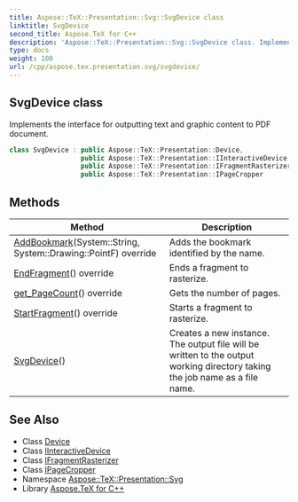 ```yaml
---
title: Aspose::TeX::Presentation::Svg::SvgDevice class
linktitle: SvgDevice
second_title: Aspose.TeX for C++
description: 'Aspose::TeX::Presentation::Svg::SvgDevice class. Implements the interface for outputting text and graphic content to PDF document in C++.'
type: docs
weight: 100
url: /cpp/aspose.tex.presentation.svg/svgdevice/
---
```

## SvgDevice class


Implements the interface for outputting text and graphic content to PDF document.

```cpp
class SvgDevice : public Aspose::TeX::Presentation::Device,
                  public Aspose::TeX::Presentation::IInteractiveDevice,
                  public Aspose::TeX::Presentation::IFragmentRasterizer,
                  public Aspose::TeX::Presentation::IPageCropper
```

## Methods

| Method | Description |
| --- | --- |
| [AddBookmark](./addbookmark/)(System::String, System::Drawing::PointF) override | Adds the bookmark identified by the name. |
| [EndFragment](./endfragment/)() override | Ends a fragment to rasterize. |
| [get_PageCount](./get_pagecount/)() override | Gets the number of pages. |
| [StartFragment](./startfragment/)() override | Starts a fragment to rasterize. |
| [SvgDevice](./svgdevice/)() | Creates a new instance. The output file will be written to the output working directory taking the job name as a file name. |
## See Also

* Class [Device](../../aspose.tex.presentation/device/)
* Class [IInteractiveDevice](../../aspose.tex.presentation/iinteractivedevice/)
* Class [IFragmentRasterizer](../../aspose.tex.presentation/ifragmentrasterizer/)
* Class [IPageCropper](../../aspose.tex.presentation/ipagecropper/)
* Namespace [Aspose::TeX::Presentation::Svg](../)
* Library [Aspose.TeX for C++](../../)
